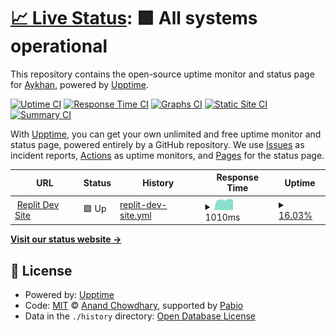 # [📈 Live Status](https://AykhanUV.github.io/pingus): <!--live status--> **🟩 All systems operational**

This repository contains the open-source uptime monitor and status page for [Aykhan](https://AykhanUV.github.io/pingus), powered by [Upptime](https://github.com/upptime/upptime).

[![Uptime CI](https://github.com/AykhanUV/pingus/workflows/Uptime%20CI/badge.svg)](https://github.com/AykhanUV/pingus/actions?query=workflow%3A%22Uptime+CI%22)
[![Response Time CI](https://github.com/AykhanUV/pingus/workflows/Response%20Time%20CI/badge.svg)](https://github.com/AykhanUV/pingus/actions?query=workflow%3A%22Response+Time+CI%22)
[![Graphs CI](https://github.com/AykhanUV/pingus/workflows/Graphs%20CI/badge.svg)](https://github.com/AykhanUV/pingus/actions?query=workflow%3A%22Graphs+CI%22)
[![Static Site CI](https://github.com/AykhanUV/pingus/workflows/Static%20Site%20CI/badge.svg)](https://github.com/AykhanUV/pingus/actions?query=workflow%3A%22Static+Site+CI%22)
[![Summary CI](https://github.com/AykhanUV/pingus/workflows/Summary%20CI/badge.svg)](https://github.com/AykhanUV/pingus/actions?query=workflow%3A%22Summary+CI%22)

With [Upptime](https://upptime.js.org), you can get your own unlimited and free uptime monitor and status page, powered entirely by a GitHub repository. We use [Issues](https://github.com/AykhanUV/pingus/issues) as incident reports, [Actions](https://github.com/AykhanUV/pingus/actions) as uptime monitors, and [Pages](https://AykhanUV.github.io/pingus) for the status page.

<!--start: status pages-->
<!-- This summary is generated by Upptime (https://github.com/upptime/upptime) -->
<!-- Do not edit this manually, your changes will be overwritten -->
<!-- prettier-ignore -->
| URL | Status | History | Response Time | Uptime |
| --- | ------ | ------- | ------------- | ------ |
| <img alt="" src="https://icons.duckduckgo.com/ip3/65617f0c-04f8-4ac2-9cf4-616a91cc8d35-00-dof3ck9k3e8w.pike.replit.dev.ico" height="13"> [Replit Dev Site](https://65617f0c-04f8-4ac2-9cf4-616a91cc8d35-00-dof3ck9k3e8w.pike.replit.dev/) | 🟩 Up | [replit-dev-site.yml](https://github.com/AykhanUV/pingus/commits/HEAD/history/replit-dev-site.yml) | <details><summary><img alt="Response time graph" src="./graphs/replit-dev-site/response-time-week.png" height="20"> 1010ms</summary><br><a href="https://AykhanUV.github.io/pingus/history/replit-dev-site"><img alt="Response time 1010" src="https://img.shields.io/endpoint?url=https%3A%2F%2Fraw.githubusercontent.com%2FAykhanUV%2Fpingus%2FHEAD%2Fapi%2Freplit-dev-site%2Fresponse-time.json"></a><br><a href="https://AykhanUV.github.io/pingus/history/replit-dev-site"><img alt="24-hour response time 1010" src="https://img.shields.io/endpoint?url=https%3A%2F%2Fraw.githubusercontent.com%2FAykhanUV%2Fpingus%2FHEAD%2Fapi%2Freplit-dev-site%2Fresponse-time-day.json"></a><br><a href="https://AykhanUV.github.io/pingus/history/replit-dev-site"><img alt="7-day response time 1010" src="https://img.shields.io/endpoint?url=https%3A%2F%2Fraw.githubusercontent.com%2FAykhanUV%2Fpingus%2FHEAD%2Fapi%2Freplit-dev-site%2Fresponse-time-week.json"></a><br><a href="https://AykhanUV.github.io/pingus/history/replit-dev-site"><img alt="30-day response time 1010" src="https://img.shields.io/endpoint?url=https%3A%2F%2Fraw.githubusercontent.com%2FAykhanUV%2Fpingus%2FHEAD%2Fapi%2Freplit-dev-site%2Fresponse-time-month.json"></a><br><a href="https://AykhanUV.github.io/pingus/history/replit-dev-site"><img alt="1-year response time 1010" src="https://img.shields.io/endpoint?url=https%3A%2F%2Fraw.githubusercontent.com%2FAykhanUV%2Fpingus%2FHEAD%2Fapi%2Freplit-dev-site%2Fresponse-time-year.json"></a></details> | <details><summary><a href="https://AykhanUV.github.io/pingus/history/replit-dev-site">16.03%</a></summary><a href="https://AykhanUV.github.io/pingus/history/replit-dev-site"><img alt="All-time uptime 16.03%" src="https://img.shields.io/endpoint?url=https%3A%2F%2Fraw.githubusercontent.com%2FAykhanUV%2Fpingus%2FHEAD%2Fapi%2Freplit-dev-site%2Fuptime.json"></a><br><a href="https://AykhanUV.github.io/pingus/history/replit-dev-site"><img alt="24-hour uptime 16.03%" src="https://img.shields.io/endpoint?url=https%3A%2F%2Fraw.githubusercontent.com%2FAykhanUV%2Fpingus%2FHEAD%2Fapi%2Freplit-dev-site%2Fuptime-day.json"></a><br><a href="https://AykhanUV.github.io/pingus/history/replit-dev-site"><img alt="7-day uptime 16.03%" src="https://img.shields.io/endpoint?url=https%3A%2F%2Fraw.githubusercontent.com%2FAykhanUV%2Fpingus%2FHEAD%2Fapi%2Freplit-dev-site%2Fuptime-week.json"></a><br><a href="https://AykhanUV.github.io/pingus/history/replit-dev-site"><img alt="30-day uptime 16.03%" src="https://img.shields.io/endpoint?url=https%3A%2F%2Fraw.githubusercontent.com%2FAykhanUV%2Fpingus%2FHEAD%2Fapi%2Freplit-dev-site%2Fuptime-month.json"></a><br><a href="https://AykhanUV.github.io/pingus/history/replit-dev-site"><img alt="1-year uptime 16.03%" src="https://img.shields.io/endpoint?url=https%3A%2F%2Fraw.githubusercontent.com%2FAykhanUV%2Fpingus%2FHEAD%2Fapi%2Freplit-dev-site%2Fuptime-year.json"></a></details>

<!--end: status pages-->

[**Visit our status website →**](https://AykhanUV.github.io/pingus)

## 📄 License

- Powered by: [Upptime](https://github.com/upptime/upptime)
- Code: [MIT](./LICENSE) © [Anand Chowdhary](https://anandchowdhary.com), supported by [Pabio](https://pabio.com)
- Data in the `./history` directory: [Open Database License](https://opendatacommons.org/licenses/odbl/1-0/)
